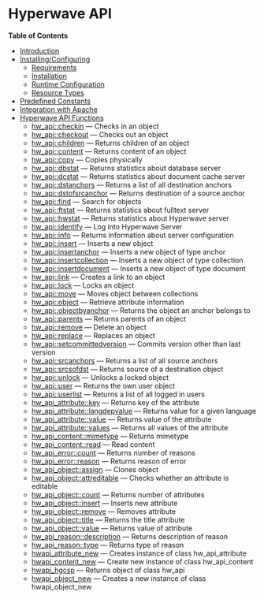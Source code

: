 Hyperwave API
=============

**Table of Contents**

-   [Introduction](/intro/hwapi.html)
-   [Installing/Configuring](/hwapi/setup.html)
    -   [Requirements](/hwapi/setup.html#Requirements)
    -   [Installation](/hwapi/setup.html#Installation)
    -   [Runtime
        Configuration](/hwapi/setup.html#Runtime%20Configuration)
    -   [Resource Types](/hwapi/setup.html#Resource%20Types)
-   [Predefined Constants](/hwapi/constants.html)
-   [Integration with Apache](/hwapi/apache-integration.html)
-   [Hyperwave API Functions](/ref/hwapi.html)
    -   [hw\_api::checkin](/ref/hwapi.html#hw_api::checkin) — Checks in
        an object
    -   [hw\_api::checkout](/ref/hwapi.html#hw_api::checkout) — Checks
        out an object
    -   [hw\_api::children](/ref/hwapi.html#hw_api::children) — Returns
        children of an object
    -   [hw\_api::content](/ref/hwapi.html#hw_api::content) — Returns
        content of an object
    -   [hw\_api::copy](/ref/hwapi.html#hw_api::copy) — Copies
        physically
    -   [hw\_api::dbstat](/ref/hwapi.html#hw_api::dbstat) — Returns
        statistics about database server
    -   [hw\_api::dcstat](/ref/hwapi.html#hw_api::dcstat) — Returns
        statistics about document cache server
    -   [hw\_api::dstanchors](/ref/hwapi.html#hw_api::dstanchors) —
        Returns a list of all destination anchors
    -   [hw\_api::dstofsrcanchor](/ref/hwapi.html#hw_api::dstofsrcanchor)
        — Returns destination of a source anchor
    -   [hw\_api::find](/ref/hwapi.html#hw_api::find) — Search for
        objects
    -   [hw\_api::ftstat](/ref/hwapi.html#hw_api::ftstat) — Returns
        statistics about fulltext server
    -   [hw\_api::hwstat](/ref/hwapi.html#hw_api::hwstat) — Returns
        statistics about Hyperwave server
    -   [hw\_api::identify](/ref/hwapi.html#hw_api::identify) — Log into
        Hyperwave Server
    -   [hw\_api::info](/ref/hwapi.html#hw_api::info) — Returns
        information about server configuration
    -   [hw\_api::insert](/ref/hwapi.html#hw_api::insert) — Inserts a
        new object
    -   [hw\_api::insertanchor](/ref/hwapi.html#hw_api::insertanchor) —
        Inserts a new object of type anchor
    -   [hw\_api::insertcollection](/ref/hwapi.html#hw_api::insertcollection)
        — Inserts a new object of type collection
    -   [hw\_api::insertdocument](/ref/hwapi.html#hw_api::insertdocument)
        — Inserts a new object of type document
    -   [hw\_api::link](/ref/hwapi.html#hw_api::link) — Creates a link
        to an object
    -   [hw\_api::lock](/ref/hwapi.html#hw_api::lock) — Locks an object
    -   [hw\_api::move](/ref/hwapi.html#hw_api::move) — Moves object
        between collections
    -   [hw\_api::object](/ref/hwapi.html#hw_api::object) — Retrieve
        attribute information
    -   [hw\_api::objectbyanchor](/ref/hwapi.html#hw_api::objectbyanchor)
        — Returns the object an anchor belongs to
    -   [hw\_api::parents](/ref/hwapi.html#hw_api::parents) — Returns
        parents of an object
    -   [hw\_api::remove](/ref/hwapi.html#hw_api::remove) — Delete an
        object
    -   [hw\_api::replace](/ref/hwapi.html#hw_api::replace) — Replaces
        an object
    -   [hw\_api::setcommittedversion](/ref/hwapi.html#hw_api::setcommittedversion)
        — Commits version other than last version
    -   [hw\_api::srcanchors](/ref/hwapi.html#hw_api::srcanchors) —
        Returns a list of all source anchors
    -   [hw\_api::srcsofdst](/ref/hwapi.html#hw_api::srcsofdst) —
        Returns source of a destination object
    -   [hw\_api::unlock](/ref/hwapi.html#hw_api::unlock) — Unlocks a
        locked object
    -   [hw\_api::user](/ref/hwapi.html#hw_api::user) — Returns the own
        user object
    -   [hw\_api::userlist](/ref/hwapi.html#hw_api::userlist) — Returns
        a list of all logged in users
    -   [hw\_api\_attribute::key](/ref/hwapi.html#hw_api_attribute::key)
        — Returns key of the attribute
    -   [hw\_api\_attribute::langdepvalue](/ref/hwapi.html#hw_api_attribute::langdepvalue)
        — Returns value for a given language
    -   [hw\_api\_attribute::value](/ref/hwapi.html#hw_api_attribute::value)
        — Returns value of the attribute
    -   [hw\_api\_attribute::values](/ref/hwapi.html#hw_api_attribute::values)
        — Returns all values of the attribute
    -   [hw\_api\_content::mimetype](/ref/hwapi.html#hw_api_content::mimetype)
        — Returns mimetype
    -   [hw\_api\_content::read](/ref/hwapi.html#hw_api_content::read) —
        Read content
    -   [hw\_api\_error::count](/ref/hwapi.html#hw_api_error::count) —
        Returns number of reasons
    -   [hw\_api\_error::reason](/ref/hwapi.html#hw_api_error::reason) —
        Returns reason of error
    -   [hw\_api\_object::assign](/ref/hwapi.html#hw_api_object::assign)
        — Clones object
    -   [hw\_api\_object::attreditable](/ref/hwapi.html#hw_api_object::attreditable)
        — Checks whether an attribute is editable
    -   [hw\_api\_object::count](/ref/hwapi.html#hw_api_object::count) —
        Returns number of attributes
    -   [hw\_api\_object::insert](/ref/hwapi.html#hw_api_object::insert)
        — Inserts new attribute
    -   [hw\_api\_object::remove](/ref/hwapi.html#hw_api_object::remove)
        — Removes attribute
    -   [hw\_api\_object::title](/ref/hwapi.html#hw_api_object::title) —
        Returns the title attribute
    -   [hw\_api\_object::value](/ref/hwapi.html#hw_api_object::value) —
        Returns value of attribute
    -   [hw\_api\_reason::description](/ref/hwapi.html#hw_api_reason::description)
        — Returns description of reason
    -   [hw\_api\_reason::type](/ref/hwapi.html#hw_api_reason::type) —
        Returns type of reason
    -   [hwapi\_attribute\_new](/ref/hwapi.html#hwapi_attribute_new) —
        Creates instance of class hw\_api\_attribute
    -   [hwapi\_content\_new](/ref/hwapi.html#hwapi_content_new) —
        Create new instance of class hw\_api\_content
    -   [hwapi\_hgcsp](/ref/hwapi.html#hwapi_hgcsp) — Returns object of
        class hw\_api
    -   [hwapi\_object\_new](/ref/hwapi.html#hwapi_object_new) — Creates
        a new instance of class hwapi\_object\_new
